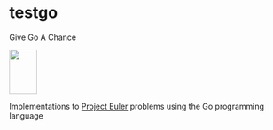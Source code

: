 # testgo
Give Go A Chance

<img src="http://golang.org/doc/gopher/frontpage.png" width="50px" height="80px" />

Implementations to <a href="https://projecteuler.net">Project Euler</a> problems using the Go programming language

